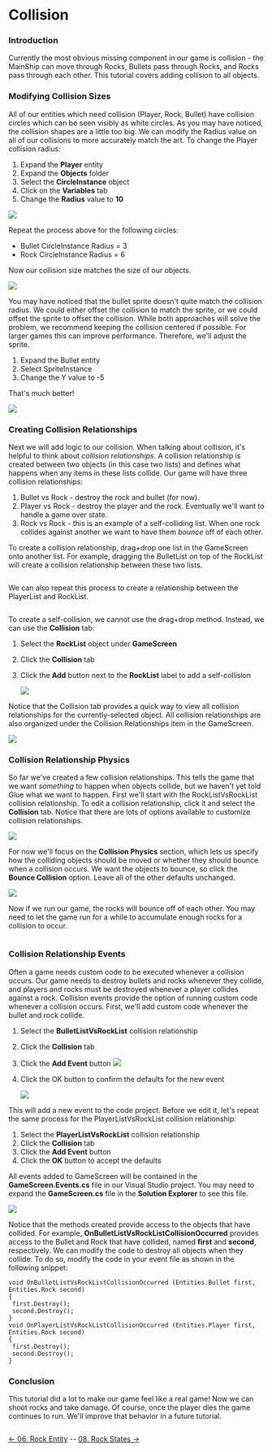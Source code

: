 # Collision

### Introduction

Currently the most obvious missing component in our game is collision - the MainShip can move through Rocks, Bullets pass through Rocks, and Rocks pass through each other. This tutorial covers adding collision to all objects.

### Modifying Collision Sizes

All of our entities which need collision (Player, Rock, Bullet) have collision circles which can be seen visibly as white circles. As you may have noticed, the collision shapes are a little too big. We can modify the Radius value on all of our collisions to more accurately match the art. To change the Player collision radius:

1. Expand the **Player** entity
2. Expand the **Objects** folder
3. Select the **CircleInstance** object
4. Click on the **Variables** tab
5. Change the **Radius** value to **10**

![](../../media/2021-03-img\_604d577d3f8d2.png)

Repeat the process above for the following circles:

* Bullet CircleInstance Radius = 3
* Rock CircleInstance Radius = 6

Now our collision size matches the size of our objects.

![](../../media/2021-03-img\_604d58c234f69.png)

You may have noticed that the bullet sprite doesn't quite match the collision radius. We could either offset the collision to match the sprite, or we could offset the sprite to offset the collision. While both approaches will solve the problem, we recommend keeping the collision centered if possible. For larger games this can improve performance. Therefore, we'll adjust the sprite.

1. Expand the Bullet entity
2. Select SpriteInstance
3. Change the Y value to -5

That's much better!

![](../../media/2021-03-img\_604d59df22c28.png)

### Creating Collision Relationships

Next we will add logic to our collision. When talking about collision, it's helpful to think about _collision relationships_. A collision relationship is created between two objects (in this case two lists) and defines what happens when any items in these lists collide. Our game will have three collision relationships:

1. Bullet vs Rock - destroy the rock and bullet (for now).
2. Player vs Rock - destroy the player and the rock. Eventually we'll want to handle a game over state.
3. Rock vs Rock - this is an example of a self-colliding list. When one rock collides against another we want to have them _bounce_ off of each other.

To create a collision relationship, drag+drop one list in the GameScreen onto another list. For example, dragging the BulletList on top of the RockList will create a collision relationship between these two lists.

<figure><img src="../../media/2016-01-2021_March_13_170938.gif" alt=""><figcaption></figcaption></figure>

We can also repeat this process to create a relationship between the PlayerList and RockList.

<figure><img src="../../media/2016-01-2021_March_13_171539.gif" alt=""><figcaption></figcaption></figure>

To create a self-collision, we cannot use the drag+drop method. Instead, we can use the **Collision** tab:

1. Select the **RockList** object under **GameScreen**
2. Click the **Collision** tab
3.  Click the **Add** button next to the **RockList** label to add a self-collision

    ![](../../media/2021-03-img\_604d5c10244ff.png)

Notice that the Collision tab provides a quick way to view all collision relationships for the currently-selected object. All collision relationships are also organized under the Collision Relationships item in the GameScreen.

![](../../media/2021-03-img\_604d5ca8db90a.png)

### Collision Relationship Physics

So far we've created a few collision relationships. This tells the game that we want _something_ to happen when objects collide, but we haven't yet told Glue what we want to happen. First we'll start with the RockListVsRockList collision relationship. To edit a collision relationship, click it and select the **Collision** tab. Notice that there are lots of options available to customize collision relationships.

![](../../media/2021-03-img\_604d5d3f637d1.png)

For now we'll focus on the **Collision Physics** section, which lets us specify how the colliding objects should be moved or whether they should bounce when a collision occurs. We want the objects to bounce, so click the **Bounce Collision** option. Leave all of the other defaults unchanged.

![](../../media/2021-03-img\_604d5dadd28b0.png)

Now if we run our game, the rocks will bounce off of each other. You may need to let the game run for a while to accumulate enough rocks for a collision to occur.

<figure><img src="../../media/2016-01-2021_March_13_175151.gif" alt=""><figcaption></figcaption></figure>

### Collision Relationship Events

Often a game needs custom code to be executed whenever a collision occurs. Our game needs to destroy bullets and rocks whenever they collide, and players and rocks must be destroyed whenever a player collides against a rock. Collision events provide the option of running custom code whenever a collision occurs. First, we'll add custom code whenever the bullet and rock collide.

1. Select the **BulletListVsRockList** collision relationship
2. Click the **Collision** tab
3. Click the **Add Event** button ![](../../media/2021-03-img\_604d5f1ebac71.png)
4.  Click the OK button to confirm the defaults for the new event

    ![](../../media/2021-03-img\_604d5f9e47dfa.png)

This will add a new event to the code project. Before we edit it, let's repeat the same process for the PlayerListVsRockList collision relationship:

1. Select the **PlayerListVsRockList** collision relationship
2. Click the **Collision** tab
3. Click the **Add Event** button
4. Click the **OK** button to accept the defaults

All events added to GameScreen will be contained in the **GameScreen.Events.cs** file in our Visual Studio project. You may need to expand the **GameScreen.cs** file in the **Solution Explorer** to see this file.

![](../../media/2021-03-img\_604d6069552fc.png)

Notice that the methods created provide access to the objects that have collided. For example, **OnBulletListVsRockListCollisionOccurred** provides access to the Bullet and Rock that have collided, named **first** and **second**, respectively. We can modify the code to destroy all objects when they collide. To do so, modify the code in your event file as shown in the following snippet:

```
void OnBulletListVsRockListCollisionOccurred (Entities.Bullet first, Entities.Rock second)
{
 first.Destroy();
 second.Destroy();
}
void OnPlayerListVsRockListCollisionOccurred (Entities.Player first, Entities.Rock second)
{
 first.Destroy();
 second.Destroy();
}
```

### Conclusion

This tutorial did a lot to make our game feel like a real game! Now we can shoot rocks and take damage. Of course, once the player dies the game continues to run. We'll improve that behavior in a future tutorial.

<figure><img src="../../media/2016-01-2021_March_13_182107.gif" alt=""><figcaption></figcaption></figure>

[<- 06. Rock Entity](tutorials-rock-entity.md) -- [08. Rock States ->](tutorials-rock-states.md)
